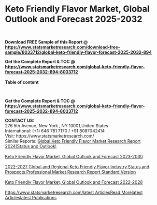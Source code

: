 <h1>Keto Friendly Flavor Market, Global Outlook and Forecast 2025-2032</h1><br/><p><strong>Download FREE Sample of this Report @ <a href="https://www.statsmarketresearch.com/download-free-sample/8033712/global-keto-friendly-flavor-forecast-2025-2032-894">https://www.statsmarketresearch.com/download-free-sample/8033712/global-keto-friendly-flavor-forecast-2025-2032-894</a></strong></p><div><b>Get the Complete Report & TOC @ <a href="https://www.statsmarketresearch.com/global-keto-friendly-flavor-forecast-2025-2032-894-8033712">https://www.statsmarketresearch.com/global-keto-friendly-flavor-forecast-2025-2032-894-8033712</a></b></div><br><b>Table of content</b><p><br><div><b>Get the Complete Report & TOC @ <a href="https://www.statsmarketresearch.com/global-keto-friendly-flavor-forecast-2025-2032-894-8033712">https://www.statsmarketresearch.com/global-keto-friendly-flavor-forecast-2025-2032-894-8033712</a></b></div></p> <b>CONTACT US:</b><br>276 5th Avenue, New York , NY 10001,United States<br>International: (+1) 646 781 7170 / +91 8087042414<br>Visit: <a href="https://www.statsmarketresearch.com/">https://www.statsmarketresearch.com/</a><br>Similar Reports: <a href="https://www.statsmarketresearch.com/global-keto-friendly-flavor-forecast-2025-2032-894-8033712">Global Keto Friendly Flavor Market Research Report 2024(Status and Outlook)</a><br/><br/><a href="https://www.statsmarketresearch.com/global-keto-friendly-flavor-forecast-2025-2032-894-8033712">Keto Friendly Flavor Market, Global Outlook and Forecast 2023-2030</a><br/><br/><a href="https://www.statsmarketresearch.com/global-keto-friendly-flavor-forecast-2025-2032-894-8033712">2022-2027 Global and Regional Keto Friendly Flavor Industry Status and Prospects Professional Market Research Report Standard Version</a><br/><br/><a href="https://www.statsmarketresearch.com/global-keto-friendly-flavor-forecast-2025-2032-894-8033712">Keto Friendly Flavor Market, Global Outlook and Forecast 2022-2028</a><br/><br/><a href="https://gyeongbokgung.com">https://www.statsmarketresearch.com/</a><a href="https://hallyeomaritime.com">latest Articles</a><a href="https://jingwansa.com">Read More</a><a href=https://nguoiviet.jp/">latest Articles</a><a href="https://www.intelmarketresearch.com/">latest Publications</a>